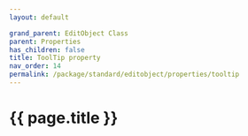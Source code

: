 ```yaml
---
layout: default

grand_parent: EditObject Class
parent: Properties
has_children: false
title: ToolTip property
nav_order: 14
permalink: /package/standard/editobject/properties/tooltip
---
```

# {{ page.title }}




